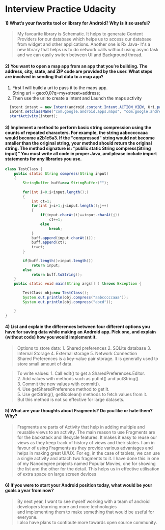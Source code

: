 # Interview Practice Udacity

#### 1)  What’s your favorite tool or library for Android? Why is it so useful?
> My favourite library is Schematic. It helps to generate Content Providers for our database which helps us to access our database from widget and other applications. Another one is Rx Java- It's a new library that helps us to do network calls without using async task and we can easily switch between UI and Background thread.

#### 2) You want to open a map app from an app that you’re building. The address, city, state, and ZIP code are provided by the user. What steps are involved in sending that data to a map app?

1. First I will build a uri to pass it to the maps app.<br>
  String uri =  geo:0,0?q=my+street+address;
2. Then use the uri to create a Intent and Launch the maps activity
```java
  Intent intent = new Intent(android.content.Intent.ACTION_VIEW, Uri.parse(uri));
  intent.setClassName("com.google.android.apps.maps", "com.google.android.maps.MapsActivity");
  startActivity(intent);
  ```

#### 3) Implement a method to perform basic string compression using the counts of repeated characters. For example, the string aabcccccaaa would become a2b1c5a3. If the "compressed" string would not become smaller than the original string, your method should return the original string. The method signature is: “public static String compress(String input)” You must write all code in proper Java, and please include import statements for any libraries you use.

```java
class TestClass {
    public static String compress(String input)
    {
        StringBuffer buff=new StringBuffer("");
        
        for(int i=0;i<input.length();)
        {
            int ct=1;
            for(int j=i+1;j<input.length();j++)
            {
                if(input.charAt(i)==input.charAt(j))
                    ct+=1;
                else
                    break;
            }
            buff.append(input.charAt(i));
            buff.append(ct);
            i+=ct;
        }
        
        if(buff.length()>input.length())
            return input;
        else
            return buff.toString();
    }
    public static void main(String args[] ) throws Exception {
    
        TestClass obj=new TestClass();
        System.out.println(obj.compress("aabcccccaaa"));
        System.out.println(obj.compress("abcd"));

    }
}

```

#### 4) List and explain the differences between four different options you have for saving data while making an Android app. Pick one, and explain (without code) how you would implement it.
> Options to store data: 1. Shared preferences 2. SQLite database 3. Internal Storage 4. External storage 5. Network Connection<br>
	Shared Preferences is a key-value pair storage. It is generally used to store small amount of data.<br>
	
> To write values:
    1. Call edit() to get a SharedPreferences.Editor.<br>
    2. Add values with methods such as putInt() and putString().<br>
    3. Commit the new values with commit().<br>
    4. Use getSharedPreference method to get it.<br>
    5. Use getString(), getBoolean() methods to fetch values from it.<br>
  But this method is not so effective for large datasets.<br>
  

#### 5) What are your thoughts about Fragments? Do you like or hate them? Why?
> Fragments are parts of Activity that help in adding multiple and reusable views to an activity.
The main reason to use Fragments are for the backstack and lifecycle features. It makes it easy to reuse our views as they keep track of history of views and their states. I am in favour of using Fragments as they provide various advantages and helps in making great UI/UX.
For eg, in the case of tablets, we can use a single activity and attach two fragments to it. I have done this in one of my Nanodegree projects named Popular Movies, one for showing the list and the other for the detail. This helps us in effective utilisation of extra space on large screen devices

#### 6) If you were to start your Android position today, what would be your goals a year from now? 
> By next year, I want to see myself working with a team of android developers learning more and more technologies<br>
and implementing them to make something that would be useful for everyone.<br>
I also have plans to contibute more towards open source community.
